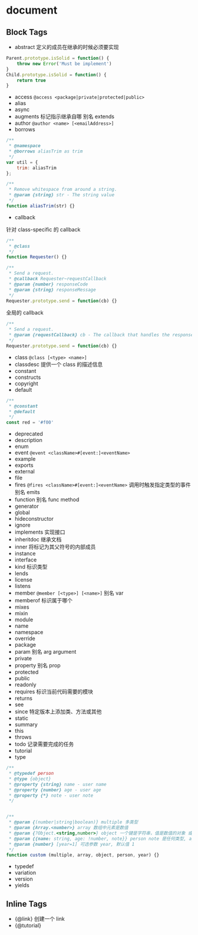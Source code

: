 # document

## Block Tags

- abstract 定义的成员在继承的时候必须要实现

```js
Parent.prototype.isSolid = function() {
    throw new Error('Must be implement')
}
Child.prototype.isSolid = function() {
    return true
}
```

- access `@access <package|private|protected|public>`
- alias
- async
- augments 标记指示继承自哪 别名 extends
- author `@author <name> [<emailAddress>]`
- borrows

```js
/**
 * @namespace
 * @borrows aliasTrim as trim
 */
var util = {
    trim: aliasTrim
};

/**
 * Remove whitespace from around a string.
 * @param {string} str - The string value
 */
function aliasTrim(str) {}
```

- callback

针对 class-specific 的 callback

```js
/**
 * @class
 */
function Requester() {}

/**
 * Send a request.
 * @callback Requester~requestCallback
 * @param {number} responseCode
 * @param {string} responseMessage
 */
Requester.prototype.send = function(cb) {}
```

全局的 callback

```js
/**
 * Send a request.
 * @param {requestCallback} cb - The callback that handles the response.
 */
Requester.prototype.send = function(cb) {}
```

- class `@class [<type> <name>]`
- classdesc 提供一个 class 的描述信息
- constant
- constructs
- copyright
- default

```js
/**
 * @constant
 * @default
 */
const red = '#f00'
```
- deprecated
- description
- enum
- event `@event <className>#[event:]<eventName>`
- example
- exports
- external
- file
- fires `@fires <className>#[event:]<eventName>` 调用时触发指定类型的事件 别名 emits
- function 别名 func method
- generator
- global
- hideconstructor
- ignore
- implements 实现接口
- inheritdoc 继承文档
- inner 将标记为其父符号的内部成员
- instance
- interface
- kind 标识类型
- lends
- license
- listens
- member `@member [<type>] [<name>]` 别名 var
- memberof 标识属于哪个
- mixes
- mixin
- module
- name
- namespace
- override
- package
- param 别名 arg argument
- private
- property 别名 prop
- protected
- public
- readonly
- requires 标识当前代码需要的模块
- returns
- see
- since 特定版本上添加类、方法或其他
- static
- summary
- this
- throws
- todo 记录需要完成的任务
- tutorial
- type

```js
/**
 * @typedef person
 * @type {object}
 * @property {string} name - user name
 * @property {number} age - user age
 * @property {*} note - user note
 */


/**
 * @param {(number|string|boolean)} multiple 多类型
 * @param {Array.<number>} array 数组中元素是数值
 * @param {?Object.<string,number>} object 一个键是字符串，值是数值的对象 或 null
 * @param {{name: string, age: !number, note}} person note 是任何类型, age 不是 null
 * @param {number} [year=1] 可选参数 year, 默认值 1
 */
function custom (multiple, array, object, person, year) {}
```

- typedef
- variation
- version
- yields

## Inline Tags

- {@link} 创建一个 link
- {@tutorial}
